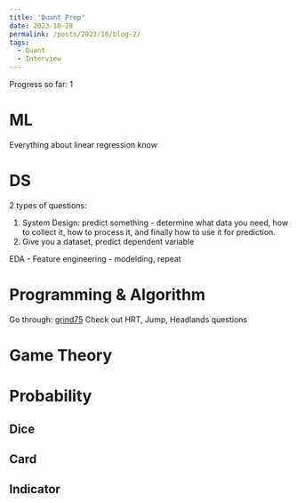 ```yaml
---
title: 'Quant Prep'
date: 2023-10-28
permalink: /posts/2023/10/blog-2/
tags:
  - Quant
  - Interview
---
```

Progress so far: 1

ML
======
Everything about linear regression
know

DS
======
2 types of questions: 
1. System Design: predict something - determine what data you need, how to collect it, how to process it, and finally how to use it for prediction.
2. Give you a dataset, predict dependent variable

EDA - Feature engineering - modelding, repeat


Programming & Algorithm
======
Go through: [grind75](https://www.techinterviewhandbook.org/grind75)
Check out HRT, Jump, Headlands questions

Game Theory
======

Probability
======

Dice
------

Card
------

Indicator
------
